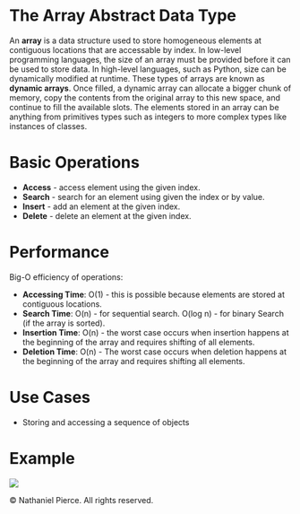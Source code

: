 
<h1>The Array Abstract Data Type</h1>

<p>An <strong>array</strong> is a data structure used to store homogeneous elements at contiguous locations that are accessable by index. In low-level programming languages, the size of an array must be provided before it can be used to store data. In high-level languages, such as Python, size can be dynamically modified at runtime. These types of arrays are known as <strong>dynamic arrays</strong>. Once filled, a dynamic array can allocate a bigger chunk of memory, copy the contents from the original array to this new space, and continue to fill the available slots. The elements stored in an array can be anything from primitives types such as integers to more complex types like instances of classes.</p>

<h1>Basic Operations</h1>

<ul>
  <li><strong>Access</strong> - access element using the given index.
  <li><strong>Search</strong> - search for an element using given the index or by value.
  <li><strong>Insert</strong> - add an element at the given index.
  <li><strong>Delete</strong> - delete an element at the given index.
</ul>

<h1>Performance</h1>
<p>Big-O efficiency of operations:</p>

<ul>
  <li><strong>Accessing Time</strong>: O(1) - this is possible because elements are stored at contiguous locations.
  <li><strong>Search Time</strong>: O(n) - for sequential search. O(log n) - for binary Search (if the array is sorted).
  <li><strong>Insertion Time</strong>: O(n) - the worst case occurs when insertion happens at the beginning of the array and requires shifting of all elements.
  <li><strong>Deletion Time</strong>: O(n) - The worst case occurs when deletion happens at the beginning of the array and requires shifting all elements.
</ul>

<h1>Use Cases</h1>

<ul>
  <li>Storing and accessing a sequence of objects
</ul>

<h1>Example</h1>

![](gif/x.gif)


<p>&copy; Nathaniel Pierce. All rights reserved.</p>
